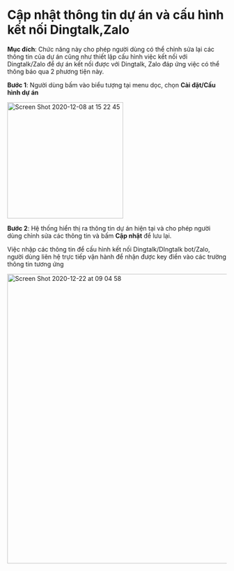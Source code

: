 # Cập nhật thông tin dự án và cấu hình kết nối Dingtalk,Zalo

**Mục đích**: Chức năng này cho phép người dùng có thể chỉnh sửa lại các thông tin của dự án cũng như thiết lập cấu hình việc kết nối với Dingtalk/Zalo để dự án kết nối được với Dingtalk, Zalo đáp ứng việc có thể thông báo qua 2 phương tiện này. 

**Bước 1**: Người dùng bấm vào biểu tượng tại menu dọc, chọn **Cài đặt/Cấu hình dự án**

<img width="266" alt="Screen Shot 2020-12-08 at 15 22 45" src="https://user-images.githubusercontent.com/73808891/101458279-452f2900-3969-11eb-8653-1642fe51bc1c.png">

**Bước 2**: Hệ thống hiển thị ra thông tin dự án hiện tại và cho phép người dùng chỉnh sửa các thông tin và bấm **Cập nhật** để lưu lại.

Việc nhập các thông tin để cấu hình kết nối Dingtalk/DIngtalk bot/Zalo, người dùng liên hệ trực tiếp vận hành để nhận được key  điền vào các trường thông tin tương ứng

<img width="663" alt="Screen Shot 2020-12-22 at 09 04 58" src="https://user-images.githubusercontent.com/73808891/102840255-01422680-4435-11eb-9f42-3cbf779f5e46.png">
